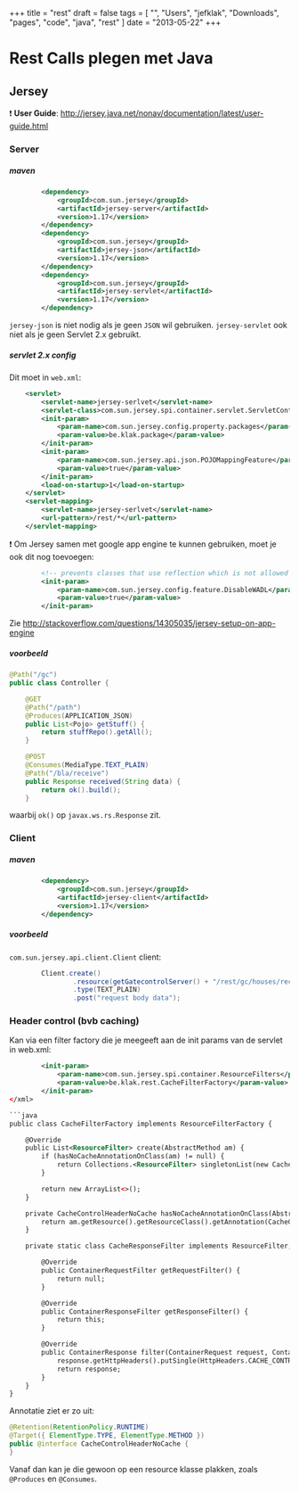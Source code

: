 +++
title = "rest"
draft = false
tags = [
    "",
    "Users",
    "jefklak",
    "Downloads",
    "pages",
    "code",
    "java",
    "rest"
]
date = "2013-05-22"
+++
# Rest Calls plegen met Java 

## Jersey 

:exclamation: **User Guide**: http://jersey.java.net/nonav/documentation/latest/user-guide.html

### Server 

##### maven 

```xml
		<dependency>
			<groupId>com.sun.jersey</groupId>
			<artifactId>jersey-server</artifactId>
			<version>1.17</version>
		</dependency>
		<dependency>
			<groupId>com.sun.jersey</groupId>
			<artifactId>jersey-json</artifactId>
			<version>1.17</version>
		</dependency>
		<dependency>
			<groupId>com.sun.jersey</groupId>
			<artifactId>jersey-servlet</artifactId>
			<version>1.17</version>
		</dependency>
```

`jersey-json` is niet nodig als je geen `JSON` wil gebruiken. `jersey-servlet` ook niet als je geen Servlet 2.x gebruikt. 

##### servlet 2.x config 

Dit moet in `web.xml`:

```xml
	<servlet>
		<servlet-name>jersey-serlvet</servlet-name>
		<servlet-class>com.sun.jersey.spi.container.servlet.ServletContainer</servlet-class>
		<init-param>
			<param-name>com.sun.jersey.config.property.packages</param-name>
			<param-value>be.klak.package</param-value>
		</init-param>
		<init-param>
			<param-name>com.sun.jersey.api.json.POJOMappingFeature</param-name>
			<param-value>true</param-value>
		</init-param>		
		<load-on-startup>1</load-on-startup>
	</servlet>
	<servlet-mapping>
		<servlet-name>jersey-serlvet</servlet-name>
		<url-pattern>/rest/*</url-pattern>
	</servlet-mapping>
```

:exclamation: Om Jersey samen met google app engine te kunnen gebruiken, moet je ook dit nog toevoegen:

```xml
		<!-- prevents classes that use reflection which is not allowed in GAE -->
		<init-param>
			<param-name>com.sun.jersey.config.feature.DisableWADL</param-name>
			<param-value>true</param-value>
		</init-param>
```

Zie http://stackoverflow.com/questions/14305035/jersey-setup-on-app-engine 

##### voorbeeld 

```java
@Path("/gc")
public class Controller {

	@GET
	@Path("/path")
	@Produces(APPLICATION_JSON)
	public List<Pojo> getStuff() {
		return stuffRepo().getAll();
	}

	@POST
	@Consumes(MediaType.TEXT_PLAIN)
	@Path("/bla/receive")
	public Response received(String data) {
		return ok().build();
	}
```

waarbij `ok()` op `javax.ws.rs.Response` zit. 

### Client 

##### maven 

```xml
		<dependency>
			<groupId>com.sun.jersey</groupId>
			<artifactId>jersey-client</artifactId>
			<version>1.17</version>
		</dependency>
```

##### voorbeeld 

`com.sun.jersey.api.client.Client` client:

```java
		Client.create()
				.resource(getGatecontrolServer() + "/rest/gc/houses/receive")
				.type(TEXT_PLAIN)
				.post("request body data");
```

### Header control (bvb caching) 

Kan via een filter factory die je meegeeft aan de init params van de servlet in web.xml:

```xml
		<init-param>
			<param-name>com.sun.jersey.spi.container.ResourceFilters</param-name>
			<param-value>be.klak.rest.CacheFilterFactory</param-value>
		</init-param>
</xml>

```java
public class CacheFilterFactory implements ResourceFilterFactory {

	@Override
	public List<ResourceFilter> create(AbstractMethod am) {
		if (hasNoCacheAnnotationOnClass(am) != null) {
			return Collections.<ResourceFilter> singletonList(new CacheResponseFilter());
		}

		return new ArrayList<>();
	}

	private CacheControlHeaderNoCache hasNoCacheAnnotationOnClass(AbstractMethod am) {
		return am.getResource().getResourceClass().getAnnotation(CacheControlHeaderNoCache.class);
	}

	private static class CacheResponseFilter implements ResourceFilter, ContainerResponseFilter {

		@Override
		public ContainerRequestFilter getRequestFilter() {
			return null;
		}

		@Override
		public ContainerResponseFilter getResponseFilter() {
			return this;
		}

		@Override
		public ContainerResponse filter(ContainerRequest request, ContainerResponse response) {
			response.getHttpHeaders().putSingle(HttpHeaders.CACHE_CONTROL, "no-cache");
			return response;
		}
	}
}
```

Annotatie ziet er zo uit:

```java
@Retention(RetentionPolicy.RUNTIME)
@Target({ ElementType.TYPE, ElementType.METHOD })
public @interface CacheControlHeaderNoCache {
}
```

Vanaf dan kan je die gewoon op een resource klasse plakken, zoals `@Produces` en `@Consumes`. 
